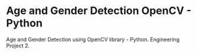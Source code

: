 # Age and Gender Detection OpenCV - Python

Age and Gender Detection using OpenCV library - Python. Engineering Project 2.
